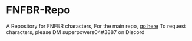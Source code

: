 # FNFBR-Repo
A Repository for FNFBR characters, For the main repo, [go here](https://github.com/superpowers04/FunkinBattleRoyale-Mod)
To request characters, please DM superpowers04#3887 on Discord
